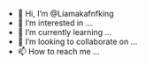 - 👋 Hi, I’m @Liamakafnfking
- 👀 I’m interested in ...
- 🌱 I’m currently learning ...
- 💞️ I’m looking to collaborate on ...
- 📫 How to reach me ...

<!---
Liamakafnfking/Liamakafnfking is a ✨ special ✨ repository because its `README.md` (this file) appears on your GitHub profile.
You can click the Preview link to take a look at your changes.
--->
